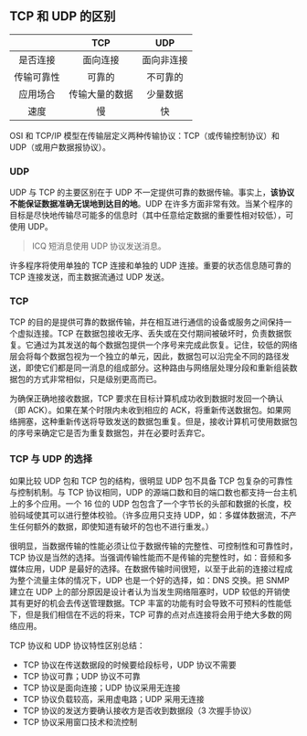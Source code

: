 ## TCP 和 UDP 的区别

|            |      TCP       |    UDP     |
| :--------: | :------------: | :--------: |
|  是否连接  |    面向连接    | 面向非连接 |
| 传输可靠性 |     可靠的     |  不可靠的  |
|  应用场合  | 传输大量的数据 |  少量数据  |
|    速度    |       慢       |     快     |

OSI 和 TCP/IP 模型在传输层定义两种传输协议：TCP（或传输控制协议）和 UDP（或用户数据报协议）。

### UDP

UDP 与 TCP 的主要区别在于 UDP 不一定提供可靠的数据传输。事实上，**该协议不能保证数据准确无误地到达目的地**。UDP 在许多方面非常有效。当某个程序的目标是尽快地传输尽可能多的信息时（其中任意给定数据的重要性相对较低），可使用 UDP。

> ICQ 短消息使用 UDP 协议发送消息。

许多程序将使用单独的 TCP 连接和单独的 UDP 连接。重要的状态信息随可靠的 TCP 连接发送，而主数据流通过 UDP 发送。

### TCP

TCP 的目的是提供可靠的数据传输，并在相互进行通信的设备或服务之间保持一个虚拟连接。TCP 在数据包接收无序、丢失或在交付期间被破坏时，负责数据恢复。它通过为其发送的每个数据包提供一个序号来完成此恢复。记住，较低的网络层会将每个数据包视为一个独立的单元，因此，数据包可以沿完全不同的路径发送，即使它们都是同一消息的组成部分。这种路由与网络层处理分段和重新组装数据包的方式非常相似，只是级别更高而已。

为确保正确地接收数据，TCP 要求在目标计算机成功收到数据时发回一个确认（即 ACK）。如果在某个时限内未收到相应的 ACK，将重新传送数据包。如果网络拥塞，这种重新传送将导致发送的数据包重复。但是，接收计算机可使用数据包的序号来确定它是否为重复数据包，并在必要时丢弃它。

### TCP 与 UDP 的选择

如果比较 UDP 包和 TCP 包的结构，很明显 UDP 包不具备 TCP 包复杂的可靠性与控制机制。与 TCP 协议相同，UDP 的源端口数和目的端口数也都支持一台主机上的多个应用。一个 16 位的 UDP 包包含了一个字节长的头部和数据的长度，校验码域使其可以进行整体校验。（许多应用只支持 UDP，如：多媒体数据流，不产生任何额外的数据，即使知道有破坏的包也不进行重发。）

很明显，当数据传输的性能必须让位于数据传输的完整性、可控制性和可靠性时，TCP 协议是当然的选择。当强调传输性能而不是传输的完整性时，如：音频和多媒体应用，UDP 是最好的选择。在数据传输时间很短，以至于此前的连接过程成为整个流量主体的情况下，UDP 也是一个好的选择，如：DNS 交换。把 SNMP 建立在 UDP 上的部分原因是设计者认为当发生网络阻塞时，UDP 较低的开销使其有更好的机会去传送管理数据。TCP 丰富的功能有时会导致不可预料的性能低下，但是我们相信在不远的将来，TCP 可靠的点对点连接将会用于绝大多数的网络应用。

TCP 协议和 UDP 协议特性区别总结：

- TCP 协议在传送数据段的时候要给段标号，UDP 协议不需要
- TCP 协议可靠；UDP 协议不可靠
- TCP 协议是面向连接；UDP 协议采用无连接
- TCP 协议负载较高，采用虚电路；UDP 采用无连接
- TCP 协议的发送方要确认接收方是否收到数据段（3 次握手协议）
- TCP 协议采用窗口技术和流控制
